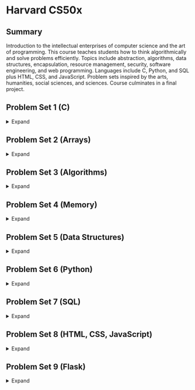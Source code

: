 # Harvard CS50x 

## Summary
Introduction to the intellectual enterprises of computer science and the art of programming. 
This course teaches students how to think algorithmically and solve problems efficiently. 
Topics include abstraction, algorithms, data structures, encapsulation, resource management, security, software engineering, and web programming. 
Languages include C, Python, and SQL plus HTML, CSS, and JavaScript. 
Problem sets inspired by the arts, humanities, social sciences, and sciences. 
Course culminates in a final project.

## Problem Set 1 (C)
<details>
    <summary>Expand</summary>

### 1. Hello
<details>
    <summary>Info</summary>
    
#### Brief
Print out message greeting user.
#### Expected output
    hello, {user input name}
</details>

### 2. Population
<details>
    <summary>Info</summary>
    
#### Brief
Determine time it takes for a puplation to reach a sepcified size.
Assume n / 3 are born each year and n / 4 die each year. Take user input start and end size and output the number of years it would take to reach the specified population.
#### Expected output
    Start size: 100
    End size: 200
    Years: 9
</details>
    
### 3. Mario (Less)
<details>
    <summary>Info</summary>
    
#### Brief
Print out a pyramid of hashes. The pyramid height is set by the user, but must be between 1 and 8. The pyramid should align to the right.
#### Expected output
         #
        ##
       ###
      ####
     #####
    ######
</details>
    
### 4. Mario (More)
<details>
    <summary>Info</summary>
    
#### Brief
Similar to mario less. Create a full pyramid of hashes. The pyramid height is set by the user between 1 and 8. 
#### Expected output
         # #
        ## ##
       ### ###
      #### ####
     ##### #####
    ###### ######
</details>
    
### 5. Cash
<details>
    <summary>Info</summary>
    
#### Brief
Calculate minimum number of coins required to make up change. Take user input change due amount. Print minimum number of coins required (US coinage).
#### Expected output
    Change owed: 0.41
    4
</details>
    
### 6. Credit
<details>
    <summary>Info</summary>
    
#### Brief
Implement Luhn's Algorithm to validate input credit card number. Prompt user for a credit card number. Return whether the number is American Express, Mastercard, Visa 
or invalid.
- Algorithm
  - Start with the second-to-last digit, multiply every other digit by 2.
  - Add these results together
  - Add all remaining numbers together
  - Add these two sums together
  - If last digit is 0 the number is valid
#### Expected output
    Number: 4003600000000014
    VISA    
</details>
</details>

## Problem Set 2 (Arrays)
<details>
    <summary>Expand</summary>
    
### 1. Scrabble
<details>
    <summary>Info</summary>
    
#### Brief
Determine which of two Scrabble words scores highest.
#### Expected output
    Player 1: Computer
    Player 2: Science
    Player 1 wins!
</details>

### 2. Readability
<details>
    <summary>Info</summary>
    
#### Brief
Implement Coleman-Liau formula. Prompt user for string. Count number of letters, words and sentences in text. Output 'Grade X'
- Formula
    - index = 0.0588 * L - 0.296 * S - 15.8
    - L = average number of letter per 100 words
    - S = average number of sentence per 100 words
#### Expected output
    Text: <user input text>
    Grade <index of text>
</details>

### 3. Caesar
<details>
    <summary>Info</summary>
    
#### Brief
Implement Ceasar's cipher.
- Ceasar's cipher
    - Encrypts message by shifting each letter
    - Letter is shifted by a specified key
    - Shifted letters wrap round back to the beginning of the alphabet
#### Expected output
    plaintext: HELLO
    ciphertext: URYYB
</details>

### 4. Substitution
<details>
    <summary>Info</summary>
    
#### Brief
Implement a substitution cipher
- Substitution cipher
    - Replace every letter with another letter. 
    - Letters are replaced based on a key 
#### Expected output
    ./substitution VCHPRZGJNTLSKFBDQWAXEUYMOI
    plaintext: hello, world
    ciphertext: jrssb, ybwsp
</details>    
</details>
    
## Problem Set 3 (Algorithms)
<details>
    <summary>Expand</summary>
    
### 1. Sort
<details>
    <summary>Info</summary>
    
#### Brief
Analyse three sorting programs to determine which algorithm they use based on run-time.
</details>
    
### 2. Plurality
<details>
    <summary>Info</summary>
    
#### Brief
Implement a program that runs a plurality election
- Plurality election
    - a.k.a first-past-the-post
    - Each voter votes for one candidate
    - Whichever has the greatest number of votes is declared the winner
#### Expected output
    ./plurality Alice Bob
    Number of voters: 3
    Vote: Alice
    Vote: Bob
    Vote: Alice
    Alice
</details>
    
### 3. Runoff
<details>
    <summary>Info</summary>

#### Brief
Implement a program that runs a runoff election
- Runoff election
    - a.k.a ranked-choice voting system
    - Voters can rank candidates in order of preference
    - Candiate with majority of first preference wins
    - If no candidate has majority candidate with fewest votes is elmininated
    - Voters who chose eliminated candidate as first choice have second choice used
    - This repeats until a candidate has a majority
#### Expected output
    ./runoff Alice Bob Charlie
    Number of voters: 5
    Rank 1: Alice
    Rank 2: Charlie
    Rank 3: Bob
    ...
    Alice
</details>

### 4. Tideman 
<details>
    <summary>Info</summary>
    
#### Brief
Implement a program that runs a Tideman election
- Tideman election
    - a.k.a ranked pairs voting system
    - Based on the winner of head-to-head elections
    - Determine for each pair of candidate the preferred candidate
    - Record margin by which they were preferred
    - Sort the pairs in decreasing order base on margin
    - Start from strongest pair lock in pairs of candidates
    - Do not create a cycle in the graph.
#### Expected output
    ./tideman Alice Bob Charlie
    Number of voters: 5
    Rank 1: Alice
    Rank 2: Charlie
    Rank 3: Bob
    ...
    Charlie
</details>
</details>
    
## Problem Set 4 (Memory)  
<details>
    <summary>Expand</summary>

### 1. Volume
<details>
    <summary>Info</summary>
    
#### Brief
Write a program that modifies audio file's volume. Do not leak any memory
#### Expected output
    ./volumn input.wav output.wav 2.0
</details>
    
### 2. Filter (Less)
<details>
    <summary>Info</summary>
     
#### Brief
Write a program that applies filters to BMPs. Implement function in helpers.c file. Complete grayscale, sepia, reflect and blur filter functions.
#### Expected output
    ./filter -r image.bmp reflected.bmp
</details>

### 3. Filter (More)
<details>
    <summary>Info</summary>
   
#### Brief
Write a program that applies filters to BMPs. Implement functions in helpers.c file. Complete grayscale, reflect, blur and edges filter functions.
#### Expected output
    ./filter -r image.bmp reflected.bmp
</details>

### 4. Recover
<details>
    <summary>Info</summary>
    
#### Brief
Write a program that recovers JPEGs from a forensic image. Generate each .jpeg image found in file. Do not leak any memory
</details>
</details>
    
## Problem Set 5 (Data Structures)
<details>
    <summary>Expand</summary>    
    
### 1. Inheritance
<details>
    <summary>Info</summary>
    
#### Brief
Simulate the inheritance of blood types for each member of a family. Complete inheritance.c
#### Expected output
    Generation 0, blood type OO
        Generation 1, blood type AO
        Generation 2, blood type BO
    Generation 1, blood type OB
        Generation 2, blood type AO
        Generation 2, blood type BO
</details>
    
### 2. Speller
<details>
    <summary>Info</summary>
    
#### Brief
Implement a program the spell-checks a file using a hash table. Implement as efficiently as possible.
#### Expected output
    ./speller texts/lalaland.txt
    MISSPELLED WORDS
    [...]
    AHHHHHHHHHHHHHHHHHHHHHHHHHHHT
    [...]
    Shangri
    [...]
    fianc
    [...]
    Sebastian's
    [...]

    WORDS MISSPELLED:
    WORDS IN DICTIONARY:
    WORDS IN TEXT:
    TIME IN load:
    TIME IN check:
    TIME IN size:
    TIME IN unload:
    TIME IN TOTAL:
</details>  
</details>
    
## Problem Set 6 (Python)
<details>
    <summary>Expand</summary>

### 1. World Cup
<details>
    <summary>Info</summary>

#### Brief
Write program that simulates the FIFA World Cup.
#### Expected output
    python tournament.py 2018m.csv
    Belgium: 20.9% chance of winning
    Brazil: 20.3% change of winning
    ...
</details>  
    
### 2. Hello
<details>
    <summary>Info</summary>

#### Brief
Python version of pset1 hello.c. Greet user.
#### Expected output
    What is your name?
    David
    hello, David
</details>
    
### 3. Mario (Less)
<details>
    <summary>Info</summary>

#### Brief
Python version of pset1 mario_less.c. Print a right aligned pyramid of hashes
#### Expected output
             #
            ##
           ###
          ####
         #####
        ######
</details>  

### 4. Mario (More)
<details>
    <summary>Info</summary>
    
#### Brief
Python version of pset1 mario_more. Print a full pyramid of hashes
#### Expected output
             # #
            ## ##
           ### ###
          #### ####
         ##### #####
        ###### ######
</details>  
    
### 5. Cash
<details>
    <summary>Info</summary>
    
#### Brief
Python version of pset1 cash.c. Return minimum number of coins needed to give change (US coinage)
#### Expected output
    Change owed: 0.41
    4
</details>
    
### 6. Credit
<details>
    <summary>Info</summary>
    
#### Brief
Python version of pset1 credit.c. Implement Luhn's algorithm. Validate a user input credit card number
#### Expected output
    Number: 378282246310005
    AMEX
</details>  

### 7. Readability
<details>
    <summary>Info</summary>
   
#### Brief
Python version of pset2 readability. Compute approximate grade level needed to understand a text. Implement the Coleman-Liau index
#### Expected output
    Text: <user input text>
    Grade <integer>
</details> 
    
### 8. DNA
<details>
    <summary>Info</summary>
    
#### Brief
Implement a program that identifies a person based on their DNA. Use Short Tandem Repeats (STRs) to find matches
#### Expected output
    python dna.py databases/large.csv sequences/5.txt
    Lavender
</details> 
</details> 
    
## Problem Set 7 (SQL)
<details>
    <summary>Expand</summary>

### 1. Songs
<details>
    <summary>Info</summary>
    
#### Brief
Write a series of queries to answer questions about a database of songs
</details> 
    
### 2. Movies
<details>
    <summary>Info</summary>
    
#### Brief
Write a series of queries to answer questions about a database of movies
</details> 
    
### 3. Fiftyville 
<details>
    <summary>Info</summary>
    
#### Brief
Write a series of queries to solve the mystery. Answer the following questions: Who is the thief? What city did the thief escape to? Who is the thief's accomplice who helped them escape?
</details> 
</details> 
    
## Problem Set 8 (HTML, CSS, JavaScript)
<details>
    <summary>Expand</summary>
    
### 1. Trivia
<details>
    <summary>Info</summary>
    
#### Brief
Write a webpage that lets users answer trivia questions. Complete HTML implementation for trivia questions. Use JavaScript to change button and text field colours when user clicks.
</details>
    
### 2. Homepage
<details>
    <summary>Info</summary>
    
#### Brief
Build a simple homepage with HTML, CSS and JavaScript.
</details> 
</details> 
    
## Problem Set 9 (Flask)
<details>
    <summary>Expand</summary>

### 1. Birthdays
<details>
    <summary>Info</summary>
    
#### Brief
Build a flask web application to keep track of friends' birthdays
</details> 
    
### 2. Finance
<details>
    <summary>Info</summary>
    
#### Brief
Build a flask web application to allows users to buy and sell stocks (demo)
</details> 
</details> 

